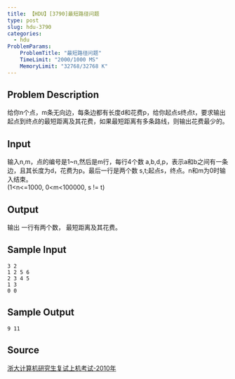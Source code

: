 ```yaml
---
title: 【HDU】[3790]最短路径问题
type: post
slug: hdu-3790
categories:
  - hdu
ProblemParams:
    ProblemTitle: "最短路径问题"
    TimeLimit: "2000/1000 MS"
    MemoryLimit: "32768/32768 K"
---
```


## Problem Description

给你n个点，m条无向边，每条边都有长度d和花费p，给你起点s终点t，要求输出起点到终点的最短距离及其花费，如果最短距离有多条路线，则输出花费最少的。

## Input

输入n,m，点的编号是1~n,然后是m行，每行4个数 a,b,d,p，表示a和b之间有一条边，且其长度为d，花费为p。最后一行是两个数 s,t;起点s，终点。n和m为0时输入结束。  
(1<n<=1000, 0<m<100000, s != t)

## Output

输出 一行有两个数， 最短距离及其花费。

## Sample Input

```
3 2
1 2 5 6
2 3 4 5
1 3
0 0
```

## Sample Output

```
9 11
```

## Source

[浙大计算机研究生复试上机考试-2010年](https://acm.hdu.edu.cn//search.php?field=problem&key=%D5%E3%B4%F3%BC%C6%CB%E3%BB%FA%D1%D0%BE%BF%C9%FA%B8%B4%CA%D4%C9%CF%BB%FA%BF%BC%CA%D4-2010%C4%EA&source=1&searchmode=source)
